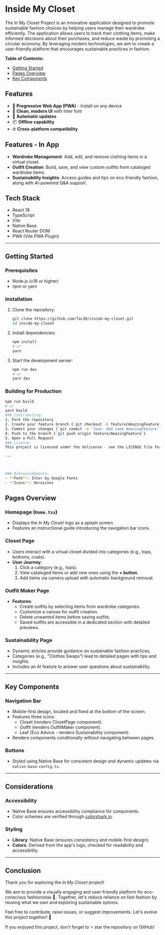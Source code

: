 # Inside My Closet

The In My Closet Project is an innovative application designed to promote sustainable fashion choices by helping users manage their wardrobe efficiently. The application allows users to track their clothing items, make informed decisions about their purchases, and reduce waste by promoting a circular economy. By leveraging modern technologies, we aim to create a user-friendly platform that encourages sustainable practices in fashion.

**Table of Contents:**

- [Getting Started](#getting-started)
- [Pages Overview](#pages-overview)
- [Key Components](#key-components)

## Features

- 📱 **Progressive Web App (PWA)** - Install on any device
- 🎨 **Clean, modern UI** with Inter font
- 🔄 **Automatic updates**
- 📦 **Offline capability**
- 🌐 **Cross-platform compatibility**

## **Features - In App**

- **Wardrobe Management**: Add, edit, and remove clothing items in a virtual closet.
- **Outfit Creation**: Build, save, and view custom outfits from cataloged wardrobe items.
- **Sustainability Insights**: Access guides and tips on eco-friendly fashion, along with AI-powered Q&A support.

## Tech Stack

- React 18
- TypeScript
- Vite
- Native Base
- React Router DOM
- PWA (Vite PWA Plugin)

---

## Getting Started

### Prerequisites

- Node.js (v18 or higher)
- npm or yarn

### Installation

1. Clone the repository:

   ```bash
   git clone https://github.com/fac30/inside-my-closet.git
   cd inside-my-closet
   ```

2. Install dependencies:

   ```bash
   npm install
   # or
   yarn
   ```

3. Start the development server:

   ```bash
   npm run dev
   # or
   yarn dev
   ```

### Building for Production

```bash
npm run build
# or
yarn build
### Contributing:
1. Fork the repository
2. Create your feature branch (`git checkout -b feature/AmazingFeature`)
3. Commit your changes (`git commit -m 'feat: Add some AmazingFeature'`)
4. Push to the branch (`git push origin feature/AmazingFeature`)
5. Open a Pull Request
### License:
This project is licensed under the Unlicense - see the LICENSE file for details.

---



### Acknowledgments:
- **Font**: Inter by Google Fonts
- **Icons**: Heroicons
```

## **Pages Overview**

### **Homepage (`Home.tsx`)**

- Displays the _In My Closet_ logo as a splash screen.
- Features an instructional guide introducing the navigation bar icons.

### **Closet Page**

- Users interact with a virtual closet divided into categories (e.g., tops, bottoms, coats).
- **User Journey**:
  1. Click a category (e.g., tops).
  2. View cataloged items or add new ones using the **+ button**.
  3. Add items via camera upload with automatic background removal.

### **Outfit Maker Page**

- **Features**:
  - Create outfits by selecting items from wardrobe categories.
  - Customize a canvas for outfit creation.
  - Delete unwanted items before saving outfits.
  - Saved outfits are accessible in a dedicated section with detailed previews.

### **Sustainability Page**

- Dynamic articles provide guidance on sustainable fashion practices.
- Categories (e.g., "Clothes Swaps") lead to detailed pages with tips and insights.
- Includes an AI feature to answer user questions about sustainability.

---

## **Key Components**

### **Navigation Bar**

- Mobile-first design, located and fixed at the bottom of the screen.
- Features three icons:
  - Closet (renders ClosetPage component).
  - Outfit (renders OutfitMaker component).
  - Leaf (Eco Advice - renders Sustainability component).
- Renders components conditionally without navigating between pages.

### **Buttons**

- Styled using Native Base for consistent design and dynamic updates via `native-base-config.ts`.

---

## **Considerations**

### **Accessibility**

- Native Base ensures accessibility compliance for components.
- Color schemes are verified through [colorshark.io](https://colorshark.io).

### **Styling**

- **Library**: Native Base (ensures consistency and mobile-first design).
- **Colors**: Derived from the app's logo, checked for readability and accessibility.

---

## **Conclusion**

Thank you for exploring the _In My Closet_ project!

We aim to provide a visually engaging and user-friendly platform for eco-conscious fashionistas 💅. Together, let's reduce reliance on fast fashion by reusing what we own and exploring sustainable options.

Feel free to contribute, raise issues, or suggest improvements. Let's evolve this project together! 🚀

If you enjoyed this project, don't forget to ⭐️ star the repository on GitHub!
